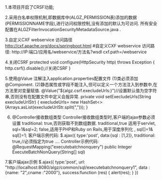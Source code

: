 1.本项目开启了CRSF功能;

2.采用白名单权限机制,即数据库中(ALGZ_PERMISSION表)添加的数据(PERMISSIONNAME字段),进行访问权限控制,没有添加的默认为可访问. 所有安全配置在ALGZFilterInvocationSecurityMetadataSource.java .
	
3.自定义CXF webservice 访问路径
http://cxf.apache.org/docs/springboot.html
#自定义CXF webservice 访问路径: http://IP:端口/应用名/webservice/方法名?wsdl
cxf.path=/webservice

4.关闭CSRF
	protected void configure(HttpSecurity http) throws Exception {
		http.csrf().disable();//关闭CSRF
	}

5.使用@Value 注解注入application.properties配置文件
(1)类必须添加@Component.
(2)静态属性或字段不能注入,但可以定义一个方法注入到参数中,在方法里对变量赋值.
	@Value("${algz.csrf.execludeUrls:}")//设置默认值为空字符串,否则没有在配置文件中定义会报异常.
	private void setExecludeUrls(String execludeUrlStr) {
		execludeUrls= new HashSet<>(Arrays.asList(execludeUrlStr.split(",")));
    }
    
6. @Controller接收数组类型
Controller接收数组类型时,客户端的ajax参数必须设置 traditional: true,否则获取不到数组数据.
 traditional,true 适用于servlet,  sql=1&sql=2; false,适用于PHP和Ruby on Rails,用于深度序列化 , sql[]=1& sql[]=1;
 客户端示例代码:
   	  $.ajax({
            type:'post',
            data:{sql : [1,2]},
             traditional: true,//必须指定为true
             ....
Controller示例代码:
@RequestMapping("executebatchnonquery")
public Integer ExecuteBatchNonQuery(String[] sql) 

7.客户端ajax示例
 $.ajax({
            type:'post',
            url: "http://localhost:8080/algz/common/sql/executebatchnonquery1",
             data :  {name: "2",cname :"2000"},
            success:function (res) {
            	alert(res);
            }
})

